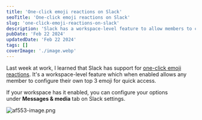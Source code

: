 ```yaml
---
title: 'One-click emoji reactions on Slack'
seoTitle: 'One-click emoji reactions on Slack'
slug: 'one-click-emoji-reactions-on-slack'
description: 'Slack has a workspace-level feature to allow members to configure their top 3 emoji for quick reactions.'
pubDate: 'Feb 22 2024'
updatedDate: 'Feb 22 2024'
tags: []
coverImage: './image.webp'
---
```


Last week at work, I learned that Slack has support for [one-click emoji reactions](https://slack.com/help/articles/360056881694-Manage-one-click-emoji-reactions-for-your-workspace-or-organization). It's a workspace-level feature which when enabled allows any member to configure their own top 3 emoji for quick access.

If your workspace has it enabled, you can configure your options under **Messages & media** tab on Slack settings.

![af553-image.png](https://blogarunsathiya.files.wordpress.com/2022/07/af553-image.png?w=1024&h=552)
